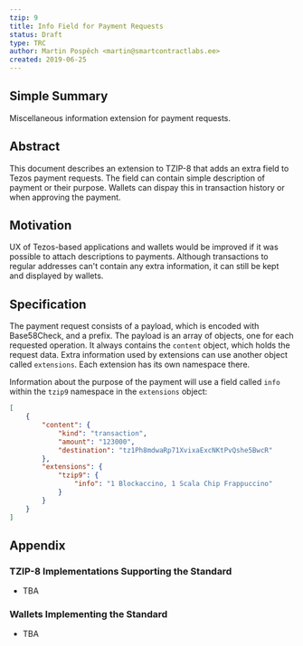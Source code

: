 ```yaml
---
tzip: 9
title: Info Field for Payment Requests
status: Draft
type: TRC
author: Martin Pospěch <martin@smartcontractlabs.ee>
created: 2019-06-25
---
```


## Simple Summary

Miscellaneous information extension for payment requests.

## Abstract

This document describes an extension to TZIP-8 that adds an extra field to Tezos payment requests. The field can contain simple description of payment or their purpose. Wallets can dispay this in transaction history or when approving the payment.

## Motivation

UX of Tezos-based applications and wallets would be improved if it was possible to attach descriptions to payments. Although transactions to regular addresses can't contain any extra information, it can still be kept and displayed by wallets.

## Specification

The payment request consists of a payload, which is encoded with Base58Check, and a prefix. The payload is an array of objects, one for each requested operation. It always contains the `content` object, which holds the request data. Extra information used by extensions can use another object called `extensions`. Each extension has its own namespace there.

Information about the purpose of the payment will use a field called `info` within the `tzip9` namespace in the `extensions` object:

```json
[
    {
        "content": {
            "kind": "transaction",
            "amount": "123000",
            "destination": "tz1Ph8mdwaRp71XvixaExcNKtPvQshe5BwcR"
        },
        "extensions": {
            "tzip9": {
                "info": "1 Blockaccino, 1 Scala Chip Frappuccino"
            }
        }
    }
]
```

## Appendix

### TZIP-8 Implementations Supporting the Standard
* TBA

### Wallets Implementing the Standard
* TBA
